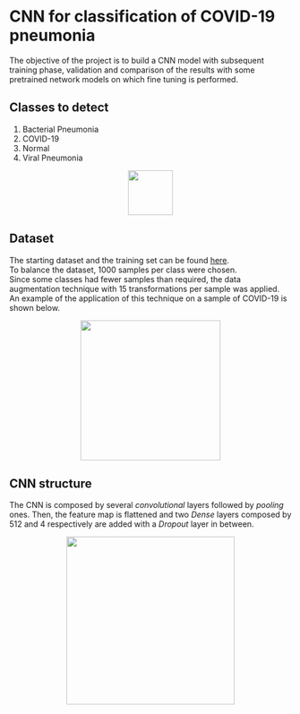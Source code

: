 # CNN for classification of COVID-19 pneumonia
The objective of the project is to build a CNN model with subsequent training phase, validation and comparison of the results with some pretrained network models on which fine tuning is performed.

## Classes to detect
1. Bacterial Pneumonia
2. COVID-19
3. Normal
4. Viral Pneumonia
<p align="center">
<img height="80" src="https://user-images.githubusercontent.com/22591922/200346692-b36b14b0-706b-470f-b4b8-e66fbab93094.png">
</p>

## Dataset
The starting dataset and the training set can be found [here](https://www.kaggle.com/datasets/darshan1504/covid19-detection-xray-dataset).<br />
To balance the dataset, 1000 samples per class were chosen.<br />
Since some classes had fewer samples than required, the data augmentation technique with 15 transformations per sample was applied.<br />
An example of the application of this technique on a sample of COVID-19 is shown below.
<p align="center">
<img height="250" src="https://user-images.githubusercontent.com/22591922/200353069-22301420-553c-4934-b0d0-c5539136d5fa.png">
</p>

## CNN structure
The CNN is composed by several *convolutional* layers followed by *pooling* ones.
Then, the feature map is flattened and two *Dense* layers composed by 512 and 4 respectively are added with a *Dropout* layer in between.

<p align="center">
<img height="300" src="https://user-images.githubusercontent.com/22591922/200343426-da4b05b1-4f5d-4d6f-9ea3-882445e67511.png">
</p>
